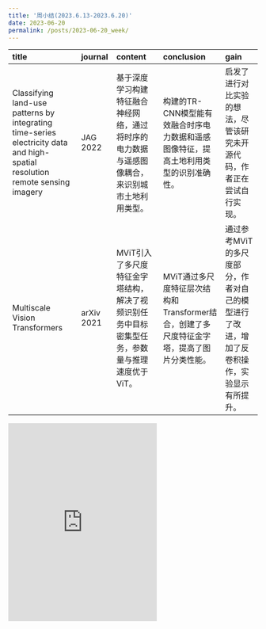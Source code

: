 ```yaml
---
title: '周小结(2023.6.13-2023.6.20)'
date: 2023-06-20
permalink: /posts/2023-06-20_week/
---
```

| title                                                                                                                        | journal    | content                                                                                        | conclusion                                                                                | gain                                                                                       |
|:-----------------------------------------------------------------------------------------------------------------------------|:-----------|:-----------------------------------------------------------------------------------------------|:------------------------------------------------------------------------------------------|:-------------------------------------------------------------------------------------------|
| Classifying land-use patterns by integrating time-series electricity data and high-spatial resolution remote sensing imagery | JAG 2022   | 基于深度学习构建特征融合神经网络，通过将时序的电力数据与遥感图像耦合，来识别城市土地利用类型。 | 构建的TR-CNN模型能有效融合时序电力数据和遥感图像特征，提高土地利用类型的识别准确性。      | 启发了进行对比实验的想法，尽管该研究未开源代码，作者正在尝试自行实现。                     |
| Multiscale Vision Transformers                                                                                               | arXiv 2021 | MViT引入了多尺度特征金字塔结构，解决了视频识别任务中目标密集型任务，参数量与推理速度优于ViT。  | MViT通过多尺度特征层次结构和Transformer结合，创建了多尺度特征金字塔，提高了图片分类性能。 | 通过参考MViT的多尺度部分，作者对自己的模型进行了改进，增加了反卷积操作，实验显示有所提升。 |

<embed src="http://127.0.0.1:4000/files/post/2023-06-20-week.pdf" type="application/pdf" height="400px" />
    